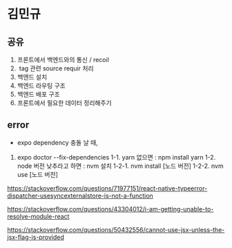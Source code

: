 # 김민규

## 공유

1. 프론트에서 백엔드와의 통신 / recoil
2. <Image> tag 관련 source requir 처리
3. 백엔드 설치
4. 백엔드 라우팅 구조
5. 백엔드 배포 구조
6. 프론트에서 필요한 데이터 정리해주기

## error

- expo dependency 충돌 날 때,

1. expo doctor --fix-dependencies
   1-1. yarn 없으면 : npm install yarn
   1-2. node 버전 낮추라고 하면 : nvm 설치
   1-2-1. nvm install [노드 버전]
   1-2-2. nvm use [노드 버전]

https://stackoverflow.com/questions/71977151/react-native-typeerror-dispatcher-usesyncexternalstore-is-not-a-function

https://stackoverflow.com/questions/43304012/i-am-getting-unable-to-resolve-module-react

https://stackoverflow.com/questions/50432556/cannot-use-jsx-unless-the-jsx-flag-is-provided
